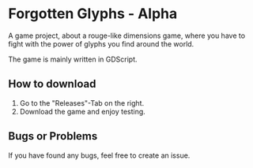 # Forgotten Glyphs - Alpha
A game project, about a rouge-like dimensions game, where you have to fight with the power of glyphs you find around the world.

The game is mainly written in GDScript.

## How to download
1. Go to the "Releases"-Tab on the right.
2. Download the game and enjoy testing.


## Bugs or Problems
If you have found any bugs, feel free to create an issue.
